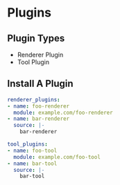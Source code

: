 # Plugins

## Plugin Types

- Renderer Plugin
- Tool Plugin

## Install A Plugin

```yaml
renderer_plugins:
- name: foo-renderer
  module: example.com/foo-renderer
- name: bar-renderer
  source: |-
    bar-renderer

tool_plugins:
- name: foo-tool
  module: example.com/foo-tool
- name: bar-tool
  source: |-
    bar-tool
```
